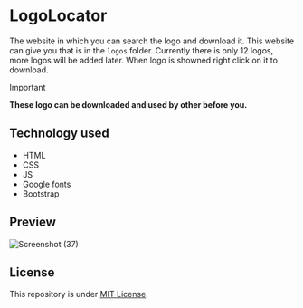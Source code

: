 # LogoLocator
The website in which you can search the logo and download it. This website can give you that is in the `logos` folder. Currently there is only 12 logos, more logos will be added later. When logo is showned right click on it to download.

> [!IMPORTANT]
>**These logo can be downloaded and used by other before you.**

## Technology used
- HTML
- CSS
- JS
- Google fonts
- Bootstrap

## Preview
![Screenshot (37)](https://github.com/Harshit2012/LogoLocator/assets/105143145/f20b485e-baeb-4d29-a18c-269520c94af7)

## License
This repository is under [MIT License](https://github.com/Harshit2012/LogoLocator?tab=MIT-1-ov-file#readme).
